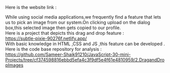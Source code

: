 Here is the website link : 

   

While using social media applications,we frequently find a feature that lets us to pick an image from our system.On clicking upload on the dialog box,this selected image then gets copied to our profile. <br/>
Here is a project that depicts this drag and drop feature : <br/>
   https://subtle-pixie-90276f.netlify.app/  <br/>
With basic knowledge in HTML ,CSS and JS ,this feature can be developed . <br/>
Here is the code base repository for analysis : <br/>
  https://github.com/Sameer-Shaik91210/JavaScript-30-mini-Projects/tree/cf374598816ebbd5efa4c3f9df5e4f61e4810959/2.DragandDropImages
